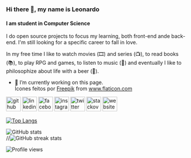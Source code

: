 ### Hi there 👋, my name is Leonardo
#### I am student in Computer Science

I do open source projects to focus my learning, both front-end ande back-end. I'm still looking for a specific career to fall in love.

In my free time I like to watch movies (🎞️) and series (📺), to read books (📚), to play RPG and games, to listen to music (🎵) and eventually I like to philosophize about life with a beer (🍺).

- 🔭 I’m currently working on this page. <div>Ícones feitos por <a href="https://www.freepik.com" title="Freepik">Freepik</a> from <a href="https://www.flaticon.com/br/" title="Flaticon">www.flaticon.com</a></div>

[<img src='https://user-images.githubusercontent.com/60453161/120713944-f639fa80-c498-11eb-9492-146e717e9b05.png' alt='github' height='40'>](https://github.com/leonardocalazans) [<img src='https://user-images.githubusercontent.com/60453161/120714154-38633c00-c499-11eb-901d-9b0383c3b4bf.png' alt='linkedin' height='40'>](https://www.linkedin.com/in/leo-calazans//)  [<img src='https://user-images.githubusercontent.com/60453161/120714496-a576d180-c499-11eb-97c7-20ad9c2df005.png' alt='facebook' height='40'>](https://www.facebook.com/leonardo.pintosilva.1)  [<img src='https://user-images.githubusercontent.com/60453161/120713990-0651da00-c499-11eb-9c3c-ca192838a1e6.png' alt='instagram' height='40'>](https://www.instagram.com/drayck/)  [<img src='https://user-images.githubusercontent.com/60453161/120714051-18337d00-c499-11eb-8811-b0530baf924b.png' alt='twitter' height='40'>](https://twitter.com/LeoPintoSilva)  [<img src='https://user-images.githubusercontent.com/60453161/120713602-89266500-c498-11eb-86d3-bf1e855d34e6.png' alt='stackoverflow' height='40'>](https://stackoverflow.com/users/14782482/leonardo-pinto-silva) [<img src='https://user-images.githubusercontent.com/60453161/120714300-63e62680-c499-11eb-8388-0dc9ddbc6d82.png' alt='website' height='40'>](https://leonardocalazans.github.io/Curriculo/)  

[![Top Langs](https://github-readme-stats.vercel.app/api/top-langs/?username=leonardocalazans&layout=compact&count_private=true&theme=radical)](https://github.com/anuraghazra/github-readme-stats)

![GitHub stats](https://github-readme-stats.vercel.app/api?username=leonardocalazans&show_icons=true&count_private=true&theme=gradiente)  
//![GitHub streak stats](https://github-readme-streak-stats.herokuapp.com/?user=leonardocalazans)  

![Profile views](https://gpvc.arturio.dev/leonardocalazans)
